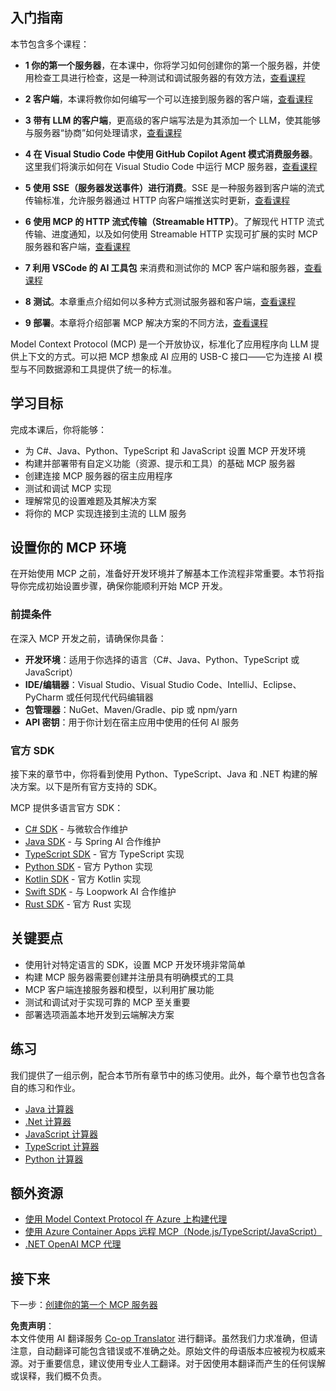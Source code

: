<!--
CO_OP_TRANSLATOR_METADATA:
{
  "original_hash": "860935ff95d05b006d1d3323e8e3f9e8",
  "translation_date": "2025-07-09T22:27:41+00:00",
  "source_file": "03-GettingStarted/README.md",
  "language_code": "zh"
}
-->
## 入门指南  

本节包含多个课程：

- **1 你的第一个服务器**，在本课中，你将学习如何创建你的第一个服务器，并使用检查工具进行检查，这是一种测试和调试服务器的有效方法，[查看课程](01-first-server/README.md)

- **2 客户端**，本课将教你如何编写一个可以连接到服务器的客户端，[查看课程](02-client/README.md)

- **3 带有 LLM 的客户端**，更高级的客户端写法是为其添加一个 LLM，使其能够与服务器“协商”如何处理请求，[查看课程](03-llm-client/README.md)

- **4 在 Visual Studio Code 中使用 GitHub Copilot Agent 模式消费服务器**。这里我们将演示如何在 Visual Studio Code 中运行 MCP 服务器，[查看课程](04-vscode/README.md)

- **5 使用 SSE（服务器发送事件）进行消费**。SSE 是一种服务器到客户端的流式传输标准，允许服务器通过 HTTP 向客户端推送实时更新，[查看课程](05-sse-server/README.md)

- **6 使用 MCP 的 HTTP 流式传输（Streamable HTTP）**。了解现代 HTTP 流式传输、进度通知，以及如何使用 Streamable HTTP 实现可扩展的实时 MCP 服务器和客户端，[查看课程](06-http-streaming/README.md)

- **7 利用 VSCode 的 AI 工具包** 来消费和测试你的 MCP 客户端和服务器，[查看课程](07-aitk/README.md)

- **8 测试**。本章重点介绍如何以多种方式测试服务器和客户端，[查看课程](08-testing/README.md)

- **9 部署**。本章将介绍部署 MCP 解决方案的不同方法，[查看课程](09-deployment/README.md)


Model Context Protocol (MCP) 是一个开放协议，标准化了应用程序向 LLM 提供上下文的方式。可以把 MCP 想象成 AI 应用的 USB-C 接口——它为连接 AI 模型与不同数据源和工具提供了统一的标准。

## 学习目标

完成本课后，你将能够：

- 为 C#、Java、Python、TypeScript 和 JavaScript 设置 MCP 开发环境
- 构建并部署带有自定义功能（资源、提示和工具）的基础 MCP 服务器
- 创建连接 MCP 服务器的宿主应用程序
- 测试和调试 MCP 实现
- 理解常见的设置难题及其解决方案
- 将你的 MCP 实现连接到主流的 LLM 服务

## 设置你的 MCP 环境

在开始使用 MCP 之前，准备好开发环境并了解基本工作流程非常重要。本节将指导你完成初始设置步骤，确保你能顺利开始 MCP 开发。

### 前提条件

在深入 MCP 开发之前，请确保你具备：

- **开发环境**：适用于你选择的语言（C#、Java、Python、TypeScript 或 JavaScript）
- **IDE/编辑器**：Visual Studio、Visual Studio Code、IntelliJ、Eclipse、PyCharm 或任何现代代码编辑器
- **包管理器**：NuGet、Maven/Gradle、pip 或 npm/yarn
- **API 密钥**：用于你计划在宿主应用中使用的任何 AI 服务

### 官方 SDK

接下来的章节中，你将看到使用 Python、TypeScript、Java 和 .NET 构建的解决方案。以下是所有官方支持的 SDK。

MCP 提供多语言官方 SDK：
- [C# SDK](https://github.com/modelcontextprotocol/csharp-sdk) - 与微软合作维护
- [Java SDK](https://github.com/modelcontextprotocol/java-sdk) - 与 Spring AI 合作维护
- [TypeScript SDK](https://github.com/modelcontextprotocol/typescript-sdk) - 官方 TypeScript 实现
- [Python SDK](https://github.com/modelcontextprotocol/python-sdk) - 官方 Python 实现
- [Kotlin SDK](https://github.com/modelcontextprotocol/kotlin-sdk) - 官方 Kotlin 实现
- [Swift SDK](https://github.com/modelcontextprotocol/swift-sdk) - 与 Loopwork AI 合作维护
- [Rust SDK](https://github.com/modelcontextprotocol/rust-sdk) - 官方 Rust 实现

## 关键要点

- 使用针对特定语言的 SDK，设置 MCP 开发环境非常简单
- 构建 MCP 服务器需要创建并注册具有明确模式的工具
- MCP 客户端连接服务器和模型，以利用扩展功能
- 测试和调试对于实现可靠的 MCP 至关重要
- 部署选项涵盖本地开发到云端解决方案

## 练习

我们提供了一组示例，配合本节所有章节中的练习使用。此外，每个章节也包含各自的练习和作业。

- [Java 计算器](./samples/java/calculator/README.md)
- [.Net 计算器](../../../03-GettingStarted/samples/csharp)
- [JavaScript 计算器](./samples/javascript/README.md)
- [TypeScript 计算器](./samples/typescript/README.md)
- [Python 计算器](../../../03-GettingStarted/samples/python)

## 额外资源

- [使用 Model Context Protocol 在 Azure 上构建代理](https://learn.microsoft.com/azure/developer/ai/intro-agents-mcp)
- [使用 Azure Container Apps 远程 MCP（Node.js/TypeScript/JavaScript）](https://learn.microsoft.com/samples/azure-samples/mcp-container-ts/mcp-container-ts/)
- [.NET OpenAI MCP 代理](https://learn.microsoft.com/samples/azure-samples/openai-mcp-agent-dotnet/openai-mcp-agent-dotnet/)

## 接下来

下一步：[创建你的第一个 MCP 服务器](01-first-server/README.md)

**免责声明**：  
本文件使用 AI 翻译服务 [Co-op Translator](https://github.com/Azure/co-op-translator) 进行翻译。虽然我们力求准确，但请注意，自动翻译可能包含错误或不准确之处。原始文件的母语版本应被视为权威来源。对于重要信息，建议使用专业人工翻译。对于因使用本翻译而产生的任何误解或误释，我们概不负责。